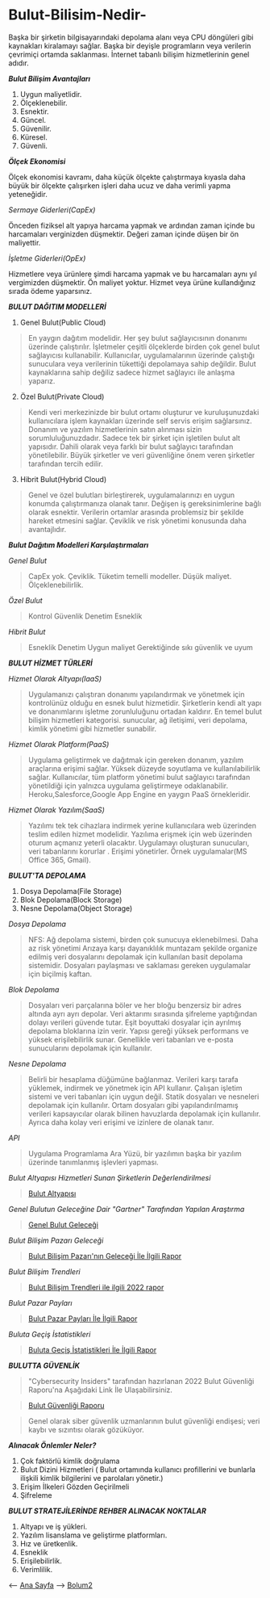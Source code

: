 # Bulut-Bilisim-Nedir-

Başka bir şirketin bilgisayarındaki depolama alanı veya CPU döngüleri gibi kaynakları kiralamayı sağlar. Başka bir deyişle programların veya verilerin çevrimiçi ortamda saklanması. İnternet tabanlı bilişim hizmetlerinin genel adıdır.

_**Bulut Bilişim Avantajları**_
1. Uygun maliyetlidir.
2. Ölçeklenebilir.
3. Esnektir. 
4. Güncel.
5. Güvenilir.
6. Küresel.
7. Güvenli.

_**Ölçek Ekonomisi**_

Ölçek ekonomisi kavramı, daha küçük ölçekte çalıştırmaya kıyasla daha büyük bir ölçekte çalışırken işleri daha ucuz ve daha verimli yapma yeteneğidir.

_Sermaye Giderleri(CapEx)_                                      

Önceden fiziksel alt yapıya harcama yapmak ve ardından zaman içinde bu harcamaları verginizden düşmektir. Değeri zaman içinde düşen bir ön maliyettir. 

_İşletme Giderleri(OpEx)_

Hizmetlere veya ürünlere şimdi harcama yapmak ve bu harcamaları aynı yıl vergimizden düşmektir. Ön maliyet yoktur. Hizmet veya ürüne kullandığınız sırada ödeme yaparsınız.


_**BULUT DAĞITIM MODELLERİ**_

1. Genel Bulut(Public Cloud)
 
> En yaygın dağıtım modelidir.
> Her şey bulut sağlayıcısının donanımı üzerinde çalıştırılır.
> İşletmeler çeşitli ölçeklerde birden çok genel bulut sağlayıcısı kullanabilir.
> Kullanıcılar, uygulamalarının üzerinde çalıştığı sunuculara veya verilerinin tükettiği depolamaya sahip değildir.
> Bulut kaynaklarına sahip değiliz sadece hizmet sağlayıcı ile anlaşma yaparız.

2. Özel Bulut(Private Cloud)

> Kendi veri merkezinizde bir bulut ortamı oluşturur ve kuruluşunuzdaki kullanıcılara işlem kaynakları üzerinde self servis erişim sağlarsınız.
> Donanım ve yazılım hizmetlerinin satın alınması sizin sorumluluğunuzdadır.
> Sadece tek bir şirket için işletilen bulut alt yapısıdır.
> Dahili olarak veya farklı bir bulut sağlayıcı tarafından yönetilebilir. 
> Büyük şirketler ve veri güvenliğine önem veren şirketler tarafından tercih edilir.

3. Hibrit Bulut(Hybrid Cloud)

>  Genel ve özel bulutları birleştirerek, uygulamalarınızı en uygun konumda çalıştırmanıza olanak tanır.
>  Değişen iş gereksinimlerine bağlı olarak esnektir.
>  Verilerin ortamlar arasında problemsiz bir şekilde hareket etmesini sağlar. 
>  Çeviklik ve risk yönetimi konusunda daha avantajlıdır.

_**Bulut Dağıtım Modelleri Karşılaştırmaları**_

_Genel Bulut_

> CapEx yok. 
> Çeviklik.
> Tüketim temelli modeller.
> Düşük maliyet.
> Ölçeklenebilirlik.

_Özel Bulut_

> Kontrol
> Güvenlik
> Denetim
> Esneklik

_Hibrit Bulut_

> Esneklik
> Denetim
> Uygun maliyet
> Gerektiğinde sıkı güvenlik ve uyum


_**BULUT HİZMET TÜRLERİ**_

_Hizmet Olarak Altyapı(IaaS)_

> Uygulamanızı çalıştıran donanımı yapılandırmak ve yönetmek için kontrolünüz olduğu en esnek bulut hizmetidir.
> Şirketlerin kendi alt yapı ve donanımlarını işletme zorunluluğunu ortadan kaldırır.
> En temel bulut bilişim hizmetleri kategorisi.
> sunucular, ağ iletişimi, veri depolama, kimlik yönetimi gibi hizmetler sunabilir.


_Hizmet Olarak Platform(PaaS)_

> Uygulama geliştirmek ve dağıtmak için gereken donanım, yazılım araçlarına erişimi sağlar.
> Yüksek düzeyde soyutlama ve kullanılabilirlik sağlar.
> Kullanıcılar, tüm platform yönetimi bulut sağlayıcı tarafından yönetildiği için yalnızca uygulama geliştirmeye odaklanabilir.
> Heroku,Salesforce,Google App Engine en yaygın PaaS örnekleridir.


_Hizmet Olarak Yazılım(SaaS)_

> Yazılımı tek tek cihazlara indirmek yerine kullanıcılara web üzerinden teslim edilen hizmet modelidir.
> Yazılıma erişmek için web üzerinden oturum açmanız yeterli olacaktır.
> Uygulamayı oluşturan sunucuları, veri tabanlarını korurlar .
> Erişimi yönetirler.
> Örnek uygulamalar(MS Office 365, Gmail).


_**BULUT'TA DEPOLAMA**_

1. Dosya Depolama(File Storage)
2. Blok Depolama(Block Storage)
3. Nesne Depolama(Object Storage)



_Dosya Depolama_

> NFS: Ağ depolama sistemi, birden çok sunucuya eklenebilmesi.
> Daha az risk yönetimi 
> Arızaya karşı dayanıklılık
> muntazam şekilde organize edilmiş veri dosyalarını depolamak için kullanılan basit depolama sistemidir.
> Dosyaları paylaşması ve saklaması gereken uygulamalar için biçilmiş kaftan. 

_Blok Depolama_

> Dosyaları veri parçalarına böler ve her bloğu benzersiz bir adres altında ayrı ayrı depolar.
> Veri aktarımı sırasında şifreleme yaptığından dolayı verileri güvende tutar.
> Eşit boyuttaki dosyalar için ayrılmış depolama bloklarına izin verir.
> Yapısı gereği yüksek performans ve yüksek erişilebilirlik sunar.
> Genellikle veri tabanları ve e-posta sunucularını depolamak için kullanılır.

_Nesne Depolama_

> Belirli bir hesaplama düğümüne bağlanmaz.
> Verileri karşı tarafa yüklemek, indirmek ve yönetmek için API kullanır.
> Çalışan işletim sistemi ve veri tabanları için uygun değil.
> Statik dosyaları ve nesneleri depolamak için kullanılır.
> Ortam dosyaları gibi yapılandırılmamış verileri kapsayıcılar olarak bilinen havuzlarda depolamak için kullanılır.
> Ayrıca daha kolay veri erişimi ve izinlere de olanak tanır.

_API_

> Uygulama Programlama Ara Yüzü, bir yazılımın başka bir yazılım üzerinde tanımlanmış işlevleri yapması.

_Bulut Altyapısı Hizmetleri Sunan Şirketlerin Değerlendirilmesi_

> [Bulut Altyapısı](https://www.gartner.com/reviews/market/public-cloud-iaas)

_Genel Bulutun Geleceğine Dair "Gartner" Tarafından Yapılan Araştırma_

> [Genel Bulut Geleceği](https://www.gartner.com/en/newsroom/press-releases/2022-04-19-gartner-forecasts-worldwide-public-cloud-end-user-spending-to-reach-nearly-500-billion-in-2022)

_Bulut Bilişim Pazarı Geleceği_

> [Bulut Bilişim Pazarı'nın Geleceği İle İlgili Rapor](https://www.marketsandmarkets.com/Market-Reports/cloud-computing-market-234.html)

_Bulut Bilişim Trendleri_

> [Bulut Bilişim Trendleri ile ilgili 2022 rapor](https://www.flexera.com/blog/cloud/cloud-computing-trends-2022-state-of-the-cloud-report/)

_Bulut Pazar Payları_

> [Bulut Pazar Payları İle İlgili Rapor](https://kinsta.com/blog/cloud-market-share/)

_Buluta Geçiş İstatistikleri_

> [Buluta Geçiş İstatistikleri İle İlgili Rapor](https://info.flexera.com/CM-REPORT-State-of-the-Cloud)

_**BULUTTA GÜVENLİK**_

> "Cybersecurity Insiders" tarafından hazırlanan 2022 Bulut Güvenliği Raporu'na Aşağıdaki Link İle Ulaşabilirsiniz.

> [Bulut Güvenliği Raporu](https://www.cybersecurity-insiders.com/portfolio/2022-cloud-security-report-check-point/)            

> Genel olarak siber güvenlik uzmanlarının bulut güvenliği endişesi; veri kaybı ve sızıntısı olarak gözüküyor.

_**Alınacak Önlemler Neler?**_

1. Çok faktörlü kimlik doğrulama
2. Bulut Dizini Hizmetleri ( Bulut ortamında kullanıcı profillerini ve bunlarla ilişkili kimlik bilgilerini ve parolaları yönetir.)
3. Erişim İlkeleri Gözden Geçirilmeli
4. Şifreleme

_**BULUT STRATEJİLERİNDE REHBER ALINACAK NOKTALAR**_

1. Altyapı ve iş yükleri.
2. Yazılım lisanslama ve geliştirme platformları.
3. Hız ve üretkenlik.
4. Esneklik 
5. Erişilebilirlik.
6. Verimlilik.

 <-- [Ana Sayfa](https://github.com/MERTTUTUM/Bulut-Bilisim-Nedir-)       --> [Bolum2](https://github.com/MERTTUTUM/Bulut-Bilisim-Nedir-/blob/main/Bolum2.md)
